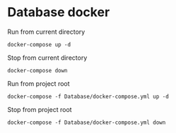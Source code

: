 # Database docker

Run from current directory

```shell
docker-compose up -d
```

Stop from current directory

```shell
docker-compose down
```

Run from project root

```shell
docker-compose -f Database/docker-compose.yml up -d
```

Stop from project root

```shell
docker-compose -f Database/docker-compose.yml down
```
